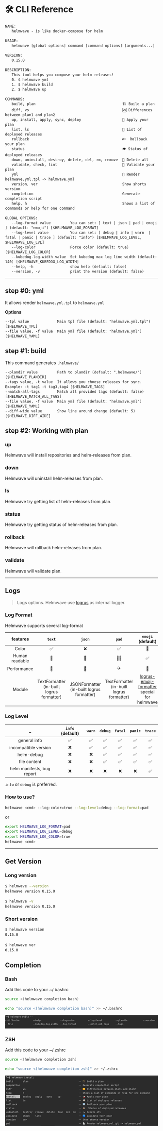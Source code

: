 # 🛠 CLI Reference

```
NAME:
   helmwave - is like docker-compose for helm

USAGE:
   helmwave [global options] command [command options] [arguments...]

VERSION:
   0.15.0

DESCRIPTION:
   This tool helps you compose your helm releases!
   0. $ helmwave yml
   1. $ helmwave build
   2. $ helmwave up

COMMANDS:
   build, plan                                        🏗 Build a plan
   diff, vs                                           🆚 Differences between plan1 and plan2
   up, install, apply, sync, deploy                   🚢 Apply your plan
   list, ls                                           👀 List of deployed releases
   rollback                                           ⏮  Rollback your plan
   status                                             👁️ Status of deployed releases
   down, uninstall, destroy, delete, del, rm, remove  🔪 Delete all
   validate, check, lint                              🛂 Validate your plan
   yml                                                📄 Render helmwave.yml.tpl -> helmwave.yml
   version, ver                                       Show shorts version
   completion                                         Generate completion script
   help, h                                            Shows a list of commands or help for one command

GLOBAL OPTIONS:
   --log-format value         You can set: [ text | json | pad | emoji ] (default: "emoji") [$HELMWAVE_LOG_FORMAT]
   --log-level value          You can set: [ debug | info | warn  | fatal | panic | trace ] (default: "info") [$HELMWAVE_LOG_LEVEL, $HELMWAVE_LOG_LVL]
   --log-color                Force color (default: true) [$HELMWAVE_LOG_COLOR]
   --kubedog-log-width value  Set kubedog max log line width (default: 140) [$HELMWAVE_KUBEDOG_LOG_WIDTH]
   --help, -h                 show help (default: false)
   --version, -v              print the version (default: false)

```

---

## step #0: yml

It allows render `helmwave.yml.tpl` to `helmwave.yml`

**Options**

```
--tpl value             Main tpl file (default: "helmwave.yml.tpl") [$HELMWAVE_TPL]
--file value, -f value  Main yml file (default: "helmwave.yml") [$HELMWAVE_YAML]
```


## step #1: build

This command generates `.helmwave/` 

```
--plandir value         Path to plandir (default: ".helmwave/") [$HELMWAVE_PLANDIR]
--tags value, -t value  It allows you choose releases for sync. Example: -t tag1 -t tag3,tag4 [$HELMWAVE_TAGS]
--match-all-tags        Match all provided tags (default: false) [$HELMWAVE_MATCH_ALL_TAGS]
--file value, -f value  Main yml file (default: "helmwave.yml") [$HELMWAVE_YAML]
--diff-wide value       Show line around change (default: 5) [$HELMWAVE_DIFF_WIDE]
```

## step #2: Working with plan


### up

Helmwave will install repositories and helm-releases from plan.

### down

Helmwave will uninstall helm-releases from plan.

### ls

Helmwave try getting list of helm-releases from plan.

### status

Helmwave try getting status of helm-releases from plan.

### rollback

Helmwave will rollback helm-releases from plan.

### validate

Helmwave will validate plan.


---

## Logs

> Logs options. Helmwave use [logrus](https://github.com/sirupsen/logrus) as internal logger.

### Log Format

Helmwave supports several log-format

features | `text` | `json` | `pad` | `emoji` (default)
:---: |:---:|:---:|:---:|:---:
Color | ✅   | ❌  | ✅  | 🌈
Human readable | 🧐   | 🤖  | 🧐🧐  | ✅
Performance | 🚀   | 🐢  | ✈️  | 🐢
Module | TextFormatter (in-built logrus formatter)  | JSONFormatter (in-built logrus formatter)  | TextFormatter (in-built logrus formatter)  |  [logrus-emoji-formatter](https://github.com/helmwave/logrus-emoji-formatter) special for helmwave


### Log Level

_ | `info` (default) | `warn` | `debug` | `fatal` | `panic` | `trace`
:---:|:---:|:---:|:---:|:---:|:---:|:---:
general info         | ✅   | ✅  | ✅  | ✅   | ✅  | ✅
incompatible version | ❌   | ✅  | ✅  | ✅   | ✅  | ✅
helm-debug           | ❌   | ❌  | ✅  | ✅   | ✅  | ✅
file content         | ❌   | ❌  | ✅  | ✅   | ✅  | ✅
helm manifests, bug report       | ❌   | ❌  | ❌  | ❌   | ❌  | ✅

`info` or `debug` is preferred.



### How to use?

```bash
helmwave <cmd> --log-color=true --log-level=debug --log-format=pad
```

or

```bash
export HELMWAVE_LOG_FORMAT=pad
export HELMWAVE_LOG_LEVEL=debug
export HELMWAVE_LOG_COLOR=true
helmwave <cmd>
```


---


## Get Version

### Long version


```bash
$ helmwave --version  
helmwave version 0.15.0

$ helmwave -v
helmwave version 0.15.0
```


### Short version

```bash
$ helmwave version
0.15.0

$ helmwave ver
0.15.0
```

## Completion

### Bash

Add this code to your ~/.bashrc

```bash
source <(helmwave completion bash)
```

```bash
echo "source <(helmwave completion bash)" >> ~/.bashrc
```


![completion-bash](assets/completion-bash.png)

### ZSH

Add this code to your ~/.zshrc

```bash
source <(helmwave completion zsh)
```

```bash
echo "source <(helmwave completion zsh)" >> ~/.zshrc
```

![completion-zsh](assets/completion-zsh.png)


